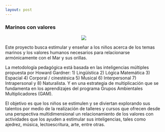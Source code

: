 ```yaml
---
layout: post
---
```


<div class="bradcam_area breadcam_bg overlay d-flex align-items-center justify-content-center">
        <div class="container">
            <div class="row">
                <div class="col-xl-12">
                    <div class="bradcam_text text-center">
                        <h3>Marinos con valores</h3>
                    </div>
                </div>
            </div>
        </div>
</div>

<section class="blog_area single-post-area section-padding">
      <div class="container">
         <div class="row">
            <div class="col-lg-12 posts-list">
               <div class="single-post">
                  <div class="blog_details">
<p style="text-align: center">
<img  src="{{ '/assets/images/paginas/marinos-con-valores.png' | prepend: site.baseurl }}"><br/>
</p>
<p>Este proyecto busca estimular y enseñar a los niños acerca de los temas marinos y los valores humanos necesarios para relacionarse armónicamente con el Mar y sus orillas.

</p>
<p>La metodología pedagógica está basada en las inteligencias múltiples propuesta por Howard Gardner: 1) Lingüística 2) Lógica Matemática 3) Espacial 4) Corporal / cinestésica 5) Musical 6) Interpersonal 7) Intrapersonal y 8) Naturalista. Y en una estrategia de multiplicación que se fundamenta en los aprendizajes del programa Grupos Ambientales Multiplicadores (GAM).

</p>
<p>El objetivo es que los niños se estimulen y se diviertan explorando sus talentos por medio de la realización de talleres y cursos que ofrecen desde una perspectiva multidimensional un relacionamiento de los valores con actividades que los ayuden a estimular sus inteligencias, tales como ajedrez, música, lectoescritura, arte, entre otras.

</p>
                  </div>
               </div>
            </div>
         </div>
      </div>

</section>